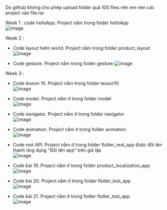Do github không cho phép upload folder quá 100 files nên em nén các project vào file.rar    

Week 1 : code helloApp. Project nằm trong folder helloApp    
![image](https://user-images.githubusercontent.com/62579946/155689824-4fcc2ecd-20ff-4ff0-9ea2-9e9c06a2591f.png)    


Week 2 :  
- Code layout hello world. Project nằm trong folder product_layout       
![image](https://user-images.githubusercontent.com/62579946/156113876-52dd5587-7753-4293-91fb-0be5c5260d93.png)


- Code gesture. Project nằm trong folder gesture
![image](https://user-images.githubusercontent.com/62579946/156116849-e248afc7-0e33-4d7c-84cd-5e529a32d649.png)


Week 3 :    
- Code lesson 10. Project nằm trong folder lesson10    
![image](https://user-images.githubusercontent.com/62579946/156993923-dc52e6ca-c582-4f45-89cf-e3897f91aca9.png)


- Code model. Project nằm ở trong folder model    
![image](https://user-images.githubusercontent.com/62579946/157069846-1a8caaa7-0c0f-4694-8eb0-901eb5642051.png)


- Code navigator. Project nằm ở trong folder navigator    
![image](https://user-images.githubusercontent.com/62579946/157165653-1cbd9ccf-8aa2-4fce-86da-3b6bd630919f.png)


- Code animation. Project nằm ở trong folder animation    
![image](https://user-images.githubusercontent.com/62579946/157171447-e5aaf2c5-e2f1-406f-a211-2eb6ff075d49.png)


- Code rest API. Project nằm ở trong folder flutter_rest_app được đổi tên thành ứng dụng "Đổi tên app" trên giả lập    
![image](https://user-images.githubusercontent.com/62579946/157592582-d44cbe17-3349-4bc0-a696-d089b92c8582.png)


- Code bài 19. Project nằm ở trong folder product_localization_app
![image](https://user-images.githubusercontent.com/62579946/157598490-65e2a374-8f51-4441-a766-82432c4ea23d.png)


- Code bài 20. Project nằm ở trong folder flutter_test_app    
![image](https://user-images.githubusercontent.com/62579946/157794950-4fdb9d5b-86de-4baa-96b3-fc1fd0187f47.png)



- Code bài 21. Project nằm ở trong folder flutter_test_app    
![image](https://user-images.githubusercontent.com/62579946/157785907-6b543052-fb76-4186-ac01-f5fe93846534.png)

